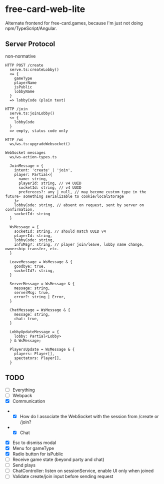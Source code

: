 # free-card-web-lite

Alternate frontend for free-card.games, because I'm just not doing npm/TypeScript/Angular.

## Server Protocol

non-normative

```
HTTP POST /create
  serve.ts:createLobby()
  <= {
    gameType
    playerName
    isPublic
    lobbyName
  }
  => lobbyCode (plain text)
  
HTTP /join
  serve.ts:joinLobby()
  <= {
    lobbyCode
  }
  => empty, status code only
  
HTTP /ws
  ws/ws.ts:upgradeWebsocket()
  
WebSocket messages
  ws/ws-action-types.ts
  
  JoinMessage = {
    intent: 'create' | 'join',
    player: Partial<{
      name: string,
      playerId: string, // v4 UUID
      socketId: string, // v4 UUID
      prefereces?: any | null, // may become custom type in the future- something serializable to cookie/localStorage
    }>
    lobbyCode: string, // absent on request, sent by server on confirmation,
    socketId: string
  }

  WsMessage = {
    socketId: string, // should match UUID v4
    playerId: string,
    lobbyCode: string,
    infoMsg?: string, // player join/leave, lobby name change, ownership transfer, etc.
  }

  LeaveMessage = WsMessage & {
    goodbye: true,
    socketId?: string,
  }

  ServerMessage = WsMessage & {
    message: string,
    serverMsg: true,
    error?: string | Error,
  }

  ChatMessage = WsMessage & {
    message: string,
    chat: true,
  }
  
  LobbyUpdateMessage = {
    lobby: Partial<Lobby>
  } & WsMessage;

  PlayersUpdate = WsMessage & {
    players: Player[],
    spectators: Player[],
  }
```

## TODO

- [ ] Everything
- [ ] Webpack
- [x] Communication
- - [x] How do I associate the WebSocket with the session from /create or /join?
- - [x] Chat
- [x] Esc to dismiss modal
- [x] Menu for gameType
- [x] Radio button for isPublic
- [ ] Receive game state (beyond party and chat)
- [ ] Send plays
- [ ] ChatController: listen on sessionService, enable UI only when joined
- [ ] Validate create/join input before sending request
